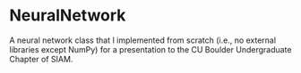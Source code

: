 # NeuralNetwork
A neural network class that I implemented from scratch (i.e., no external libraries except NumPy) for a presentation to the CU Boulder Undergraduate Chapter of SIAM.
